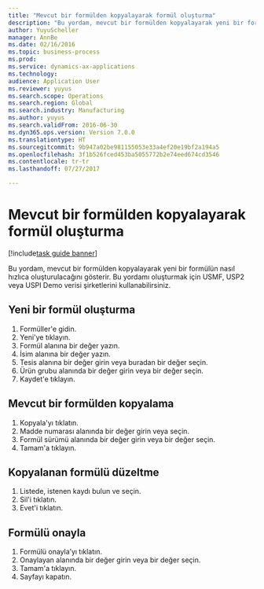```yaml
--- 
title: "Mevcut bir formülden kopyalayarak formül oluşturma"
description: "Bu yordam, mevcut bir formülden kopyalayarak yeni bir formülün nasıl hızlıca oluşturulacağını gösterir."
author: YuyuScheller
manager: AnnBe
ms.date: 02/16/2016
ms.topic: business-process
ms.prod: 
ms.service: dynamics-ax-applications
ms.technology: 
audience: Application User
ms.reviewer: yuyus
ms.search.scope: Operations
ms.search.region: Global
ms.search.industry: Manufacturing
ms.author: yuyus
ms.search.validFrom: 2016-06-30
ms.dyn365.ops.version: Version 7.0.0
ms.translationtype: HT
ms.sourcegitcommit: 9b947a02be981155053e33a4ef20e19bf2a194a5
ms.openlocfilehash: 3f1b526fced453ba5055772b2e74eed674cd3546
ms.contentlocale: tr-tr
ms.lasthandoff: 07/27/2017

---
```

# <a name="create-a-formula-by-copying-from-an-existing-formula"></a>Mevcut bir formülden kopyalayarak formül oluşturma

[!include[task guide banner](../../includes/task-guide-banner.md)]

Bu yordam, mevcut bir formülden kopyalayarak yeni bir formülün nasıl hızlıca oluşturulacağını gösterir. Bu yordamı oluşturmak için USMF, USP2 veya USPI Demo verisi şirketlerini kullanabilirsiniz.


## <a name="create-a-new-formula"></a>Yeni bir formül oluşturma
1. Formüller'e gidin.
2. Yeni'ye tıklayın.
3. Formül alanına bir değer yazın.
4. İsim alanına bir değer yazın.
5. Tesis alanına bir değer girin veya buradan bir değer seçin.
6. Ürün grubu alanında bir değer girin veya bir değer seçin.
7. Kaydet'e tıklayın.

## <a name="copy-from-an-existing-formula"></a>Mevcut bir formülden kopyalama
1. Kopyala'yı tıklatın.
2. Madde numarası alanında bir değer girin veya seçin.
3. Formül sürümü alanında bir değer girin veya bir değer seçin.
4. Tamam'a tıklayın.

## <a name="revise-the-copied-formula"></a>Kopyalanan formülü düzeltme
1. Listede, istenen kaydı bulun ve seçin.
2. Sil'i tıklatın.
3. Evet'i tıklatın.

## <a name="approve-formula"></a>Formülü onayla
1. Formülü onayla’yı tıklatın.
2. Onaylayan alanında bir değer girin veya bir değer seçin.
3. Tamam'a tıklayın.
4. Sayfayı kapatın.


